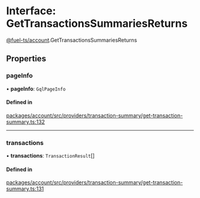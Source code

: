 # Interface: GetTransactionsSummariesReturns

[@fuel-ts/account](/api/Account/index.md).GetTransactionsSummariesReturns

## Properties

### pageInfo

• **pageInfo**: `GqlPageInfo`

#### Defined in

[packages/account/src/providers/transaction-summary/get-transaction-summary.ts:132](https://github.com/FuelLabs/fuels-ts/blob/6c4998c2/packages/account/src/providers/transaction-summary/get-transaction-summary.ts#L132)

___

### transactions

• **transactions**: `TransactionResult`[]

#### Defined in

[packages/account/src/providers/transaction-summary/get-transaction-summary.ts:131](https://github.com/FuelLabs/fuels-ts/blob/6c4998c2/packages/account/src/providers/transaction-summary/get-transaction-summary.ts#L131)

